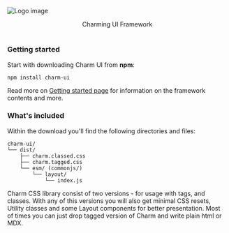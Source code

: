 ![Logo image](https://raw.githubusercontent.com/CharmUI/charm/master/logo.jpg)

<p align="center">
  Charming UI Framework
</p>

#  

### Getting started

Start with downloading Charm UI from **npm**:  

`npm install charm-ui`

Read more on [Getting started page](https://charmui.github.io/charm-docs/) for information on the framework contents and more.

### What's included

Within the download you'll find the following directories and files:

```text
charm-ui/
└── dist/
    ├── charm.classed.css
    ├── charm.tagged.css
    └── esm/ (commonjs/)
        └── layout/
            └── index.js

```

Charm CSS library consist of two versions - for usage with tags, and classes.
With any of this versions you will also get minimal CSS resets, Utility classes and some Layout components for better presentation. Most of times you can just drop tagged version of Charm and write plain html or MDX.

